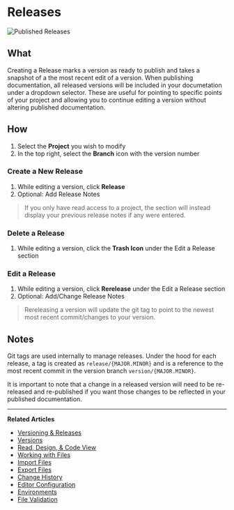 # Releases

![Published Releases](https://github.com/stoplightio/docs/blob/develop/assets/images/stoplight-published-releases.png?raw=true)

## What

Creating a Release marks a version as ready to publish and takes a snapshot of a the most recent edit of a version. When publishing documentation, all released versions will be included in your documetation under a dropdown selector. These are useful for pointing to specific points of your project and allowing you to continue editing a version without altering published documentation.

## How

1.  Select the **Project** you wish to modify
2.  In the top right, select the **Branch** icon with the version
    number

### Create a New Release

1.  While editing a version, click **Release**
2.  Optional: Add Release Notes

> If you only have read access to a project, the section will instead display your previous release notes if any were entered.

### Delete a Release

1.  While editing a version, click the **Trash Icon** under the Edit a Release section

### Edit a Release

1.  While editing a version, click **Rerelease** under the Edit a Release section
2. Optional: Add/Change Release Notes

> Rereleasing a version will update the git tag to point to the newest most recent commit/changes to your version.

## Notes

Git tags are used internally to manage releases. Under the hood for each release, a tag is created as `release/{MAJOR.MINOR}` and is a reference to the most recent commit in the version branch `version/{MAJOR.MINOR}`.

It is important to note that a change in a released version will need to be re-released and re-published if you want those changes to be reflected in your published documentation.

---

**Related Articles**

- [Versioning & Releases](/platform/versioning/introduction)
- [Versions](/platform/versioning/versions)
- [Read, Design, & Code View](/platform/editor-basics/read-design-code-view)
- [Working with Files](/platform/editor-basics/working-with-files)
- [Import Files](/platform/editor-basics/import-files)
- [Export Files](/platform/editor-basics/export-files)
- [Change History](/platform/editor-basics/change-history)
- [Editor Configuration](/platform/editor-basics/editor-configuration)
- [Environments](/platform/editor-basics/environments)
- [File Validation](/platform/editor-basics/file-validation)
